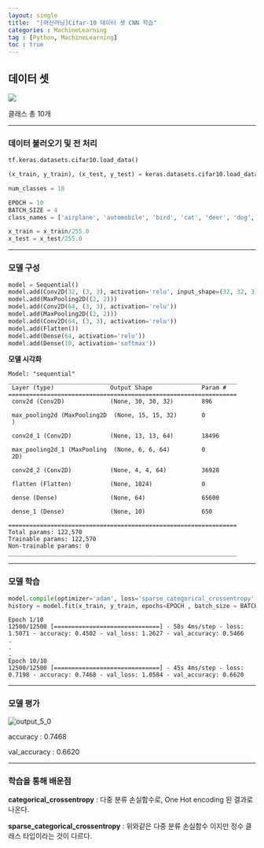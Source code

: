 ```yaml
---
layout: single
title:  "[머신러닝]Cifar-10 데이터 셋 CNN 학습"
categories : MachineLearning
tag : [Python, MachineLearning]
toc : true
---
```


## 데이터 셋

![](https://editor.analyticsvidhya.com/uploads/762161_OSvbuPLy0PSM2nZ62SbtlQ.png)

클래스 총 10개

---

### 데이터 불러오기 및 전 처리

```python
tf.keras.datasets.cifar10.load_data()

(x_train, y_train), (x_test, y_test) = keras.datasets.cifar10.load_data()

num_classes = 10

EPOCH = 10
BATCH_SIZE = 4
class_names = ['airplane', 'automobile', 'bird', 'cat', 'deer', 'dog', 'frog', 'horse', 'ship', 'truck']

x_train = x_train/255.0
x_test = x_test/255.0
```

---

### 모델 구성

```python
model = Sequential()
model.add(Conv2D(32, (3, 3), activation='relu', input_shape=(32, 32, 3)))
model.add(MaxPooling2D((2, 2)))
model.add(Conv2D(64, (3, 3), activation='relu'))
model.add(MaxPooling2D((2, 2)))
model.add(Conv2D(64, (3, 3), activation='relu'))
model.add(Flatten())
model.add(Dense(64, activation='relu'))
model.add(Dense(10, activation='softmax'))
```

__모델 시각화__

```
Model: "sequential"
_________________________________________________________________
 Layer (type)                Output Shape              Param #   
=================================================================
 conv2d (Conv2D)             (None, 30, 30, 32)        896       
                                                                 
 max_pooling2d (MaxPooling2D  (None, 15, 15, 32)       0         
 )                                                               
                                                                 
 conv2d_1 (Conv2D)           (None, 13, 13, 64)        18496     
                                                                 
 max_pooling2d_1 (MaxPooling  (None, 6, 6, 64)         0         
 2D)                                                             
                                                                 
 conv2d_2 (Conv2D)           (None, 4, 4, 64)          36928     
                                                                 
 flatten (Flatten)           (None, 1024)              0         
                                                                 
 dense (Dense)               (None, 64)                65600     
                                                                 
 dense_1 (Dense)             (None, 10)                650       
                                                                 
=================================================================
Total params: 122,570
Trainable params: 122,570
Non-trainable params: 0
_________________________________________________________________
```

---

### 모델 학습

```python
model.compile(optimizer='adam', loss='sparse_categorical_crossentropy', metrics=['accuracy'])
history = model.fit(x_train, y_train, epochs=EPOCH , batch_size = BATCH_SIZE, validation_data = (x_test, y_test), verbose = 1)
```

```
Epoch 1/10
12500/12500 [==============================] - 58s 4ms/step - loss: 1.5071 - accuracy: 0.4502 - val_loss: 1.2627 - val_accuracy: 0.5466
.
.
.
Epoch 10/10
12500/12500 [==============================] - 45s 4ms/step - loss: 0.7198 - accuracy: 0.7468 - val_loss: 1.0584 - val_accuracy: 0.6620
```

---

### 모델 평가

![output_5_0](../../images/2022-07-28-Cifar-10-CNN/output_5_0.png)

accuracy : 0.7468

val_accuracy : 0.6620

---

### 학습을 통해 배운점

__categorical_crossentropy__ : 다중 분류 손실함수로, One Hot encoding 된 결과로 나온다.

__sparse_categorical_crossentropy__ : 위와같은 다중 분류 손실함수 이지만 정수 클래스 타입이라는 것이 다르다.

